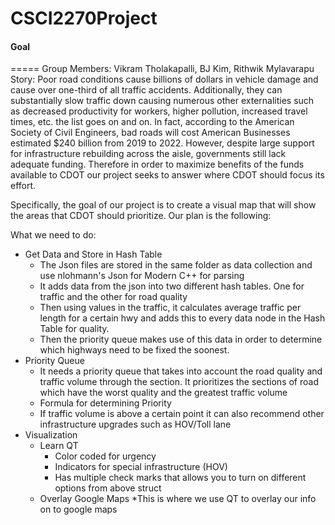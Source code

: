 # CSCI2270Project 
#### Goal
===== 
Group Members: Vikram Tholakapalli, BJ Kim, Rithwik Mylavarapu
Story:
    Poor road conditions cause billions of dollars in vehicle damage and cause over one-third of all traffic accidents. Additionally, they can substantially slow traffic down causing numerous other externalities such as decreased productivity for workers, higher pollution, increased travel times, etc. the list goes on and on. In fact, according to the American Society of Civil Engineers, bad roads will cost American Businesses estimated $240 billion from 2019 to 2022.
    However, despite large support for infrastructure rebuilding across the aisle, governments still lack adequate funding. Therefore in order to maximize benefits of the funds available to CDOT our project seeks to answer where CDOT should focus its effort. 

Specifically, the goal of our project is to create a visual map that will show the areas that CDOT should prioritize. Our plan is the following:

What we need to do:
* Get Data and Store in Hash Table
    * The Json files are stored in the same folder as data collection and use nlohmann's Json for Modern C++ for parsing
    * It adds data from the json into two different hash tables. One for traffic and the other for road quality
    * Then using values in the traffic, it calculates average traffic per length for a certain hwy and adds this to every data node in the Hash Table for quality. 
    * Then the priority queue makes use of this data in order to determine which highways need to be fixed the soonest. 
* Priority Queue
    * It needs a priority queue that takes into account the road quality and traffic volume through the section. It prioritizes the sections of road which have the worst quality and the greatest traffic volume
    * Formula for determining Priority
    * If traffic volume is above a certain point it can also recommend other infrastructure upgrades such as HOV/Toll lane
* Visualization
    * Learn QT
        * Color coded for urgency
        * Indicators for special infrastructure (HOV) 
        * Has multiple check marks that allows you to turn on different options from above struct
    * Overlay Google Maps
        *This is where we use QT to overlay our info on to google maps
